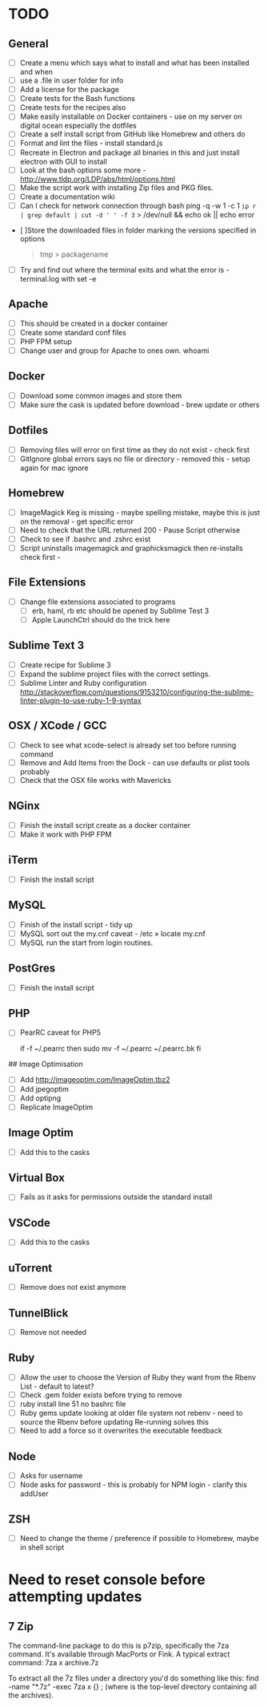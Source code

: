 # TODO

## General

- [ ] Create a menu which says what to install and what has been installed and when
- [ ] use a .file in user folder for info
- [ ] Add a license for the package
- [ ] Create tests for the Bash functions
- [ ] Create tests for the recipes also
- [ ] Make easily installable on Docker containers - use on my server on digital ocean especially the dotfiles
- [ ] Create a self install script from GitHub like Homebrew and others do
- [ ] Format and lint the files - install standard.js
- [ ] Recreate in Electron and package all binaries in this and just install electron with GUI to install
- [ ] Look at the bash options some more - http://www.tldp.org/LDP/abs/html/options.html
- [ ] Make the script work with installing Zip files and PKG files.
- [ ] Create a documentation wiki
- [ ] Can I check for network connection through bash
  ping -q -w 1 -c 1 `ip r | grep default | cut -d ' ' -f 3` > /dev/null && echo ok || echo error
- [ ]Store the downloaded files in folder marking the versions specified in options
  > tmp > packagename
- [ ] Try and find out where the terminal exits and what the error is - terminal.log with set -e

## Apache

- [ ] This should be created in a docker container
- [ ] Create some standard conf files
- [ ] PHP FPM setup
- [ ] Change user and group for Apache to ones own. whoami

## Docker

- [ ] Download some common images and store them
- [ ] Make sure the cask is updated before download - brew update or others

## Dotfiles

- [ ] Removing files will error on first time as they do not exist - check first
- [ ] GitIgnore global errors says no file or directory - removed this - setup again for mac ignore

## Homebrew

- [ ] ImageMagick Keg is missing - maybe spelling mistake, maybe this is just on the removal - get specific error
- [ ] Need to check that the URL returned 200 - Pause Script otherwise
- [ ] Check to see if .bashrc and .zshrc exist
- [ ] Script uninstalls imagemagick and graphicksmagick then re-installs check first -

## File Extensions

- [ ] Change file extensions associated to programs
  - [ ] erb, haml, rb etc should be opened by Sublime Test 3
  - [ ] Apple LaunchCtrl should do the trick here

## Sublime Text 3

- [ ] Create recipe for Sublime 3
- [ ] Expand the sublime project files with the correct settings.
- [ ] Sublime Linter and Ruby configuration
  http://stackoverflow.com/questions/9153210/configuring-the-sublime-linter-plugin-to-use-ruby-1-9-syntax

## OSX / XCode / GCC

- [ ] Check to see what xcode-select is already set too before running command
- [ ] Remove and Add Items from the Dock - can use defaults or plist tools probably
- [ ] Check that the OSX file works with Mavericks

## NGinx

- [ ] Finish the install script create as a docker container
- [ ] Make it work with PHP FPM

## iTerm

- [ ] Finish the install script

## MySQL

- [ ] Finish of the install script - tidy up
- [ ] MySQL sort out the my.cnf caveat - /etc » locate my.cnf
- [ ] MySQL run the start from login routines.

## PostGres

- [ ] Finish the install script

## PHP

- [ ] PearRC caveat for PHP5

  if -f ~/.pearrc
    then
      sudo mv -f ~/.pearrc ~/.pearrc.bk
  fi

## Image Optimisation

- [ ] Add http://imageoptim.com/ImageOptim.tbz2
- [ ] Add jpegoptim
- [ ] Add optipng
- [ ] Replicate ImageOptim

## Image Optim

- [ ] Add this to the casks

## Virtual Box

- [ ] Fails as it asks for permissions outside the standard install

## VSCode

- [ ] Add this to the casks

## uTorrent

- [ ] Remove does not exist anymore

## TunnelBlick

- [ ] Remove not needed

## Ruby

- [ ] Allow the user to choose the Version of Ruby they want from the Rbenv List - default to latest?
- [ ] Check .gem folder exists before trying to remove
- [ ] ruby install line 51 no bashrc file
- [ ] Ruby gems update looking at older file system not rebenv - need to source the Rbenv before updating
      Re-running solves this
- [ ] Need to add a force so it overwrites the executable feedback

## Node

- [ ] Asks for username
- [ ] Node asks for password - this is probably for NPM login - clarify this addUser

## ZSH

- [ ] Need to change the theme / preference if possible to Homebrew, maybe in shell script

# Need to reset console before attempting updates

## 7 Zip

The command-line package to do this is p7zip, specifically the 7za command.
It's available through MacPorts or Fink. A typical extract command: 7za x archive.7z

To extract all the 7z files under a directory you'd do something like this:
find <startdir> -name "*.7z" -exec 7za x {} \;
(where <startdir> is the top-level directory containing all the archives).
